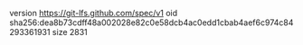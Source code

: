version https://git-lfs.github.com/spec/v1
oid sha256:dea8b73cdff48a002028e82c0e58dcb4ac0edd1cbab4aef6c974c84293361931
size 2831
